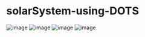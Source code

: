# solarSystem-using-DOTS

![image](https://user-images.githubusercontent.com/61724400/232183942-14ffbfca-a7c0-4595-8d73-69669f70ea8f.png)
![image](https://user-images.githubusercontent.com/61724400/232183954-feba2b20-64af-4929-827f-85811c9160f6.png)
![image](https://user-images.githubusercontent.com/61724400/232184011-0455a24f-6f2d-49d0-bf7b-10fe3e683b4f.png)
![image](https://user-images.githubusercontent.com/61724400/232184070-5142320e-5c0b-4cd5-add0-f9a5aafd1458.png)
